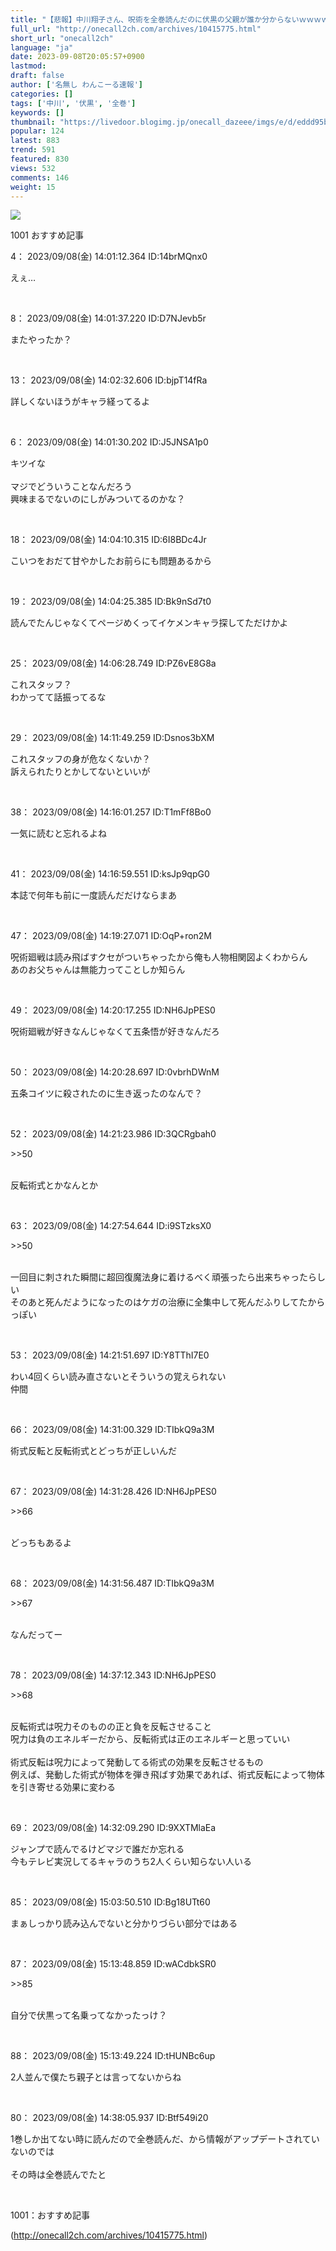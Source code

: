 ```yaml
---
title: "【悲報】中川翔子さん、呪術を全巻読んだのに伏黒の父親が誰か分からないｗｗｗｗｗ : わんこーる速報！"
full_url: "http://onecall2ch.com/archives/10415775.html"
short_url: "onecall2ch"
language: "ja"
date: 2023-09-08T20:05:57+0900
lastmod: 
draft: false
author: ['名無し わんこーる速報']
categories: []
tags: ['中川', '伏黒', '全巻']
keywords: []
thumbnail: "https://livedoor.blogimg.jp/onecall_dazeee/imgs/e/d/eddd95bb-s.jpg"
popular: 124
latest: 883
trend: 591
featured: 830
views: 532
comments: 146
weight: 15
---
```


![](https://livedoor.blogimg.jp/onecall_dazeee/imgs/e/d/eddd95bb-s.jpg)

<div> <p class='name2'> 1001 おすすめ記事</p> <p class='name2'>4： 2023/09/08(金) 14:01:12.364 ID:14brMQnx0</p><p class='onecall'> えぇ… <br></p><br> <p class='name2'>8： 2023/09/08(金) 14:01:37.220 ID:D7NJevb5r</p><p class='onecall'> またやったか？ <br></p><br> <p class='name2'>13： 2023/09/08(金) 14:02:32.606 ID:bjpT14fRa</p><p class='onecall'> 詳しくないほうがキャラ経ってるよ <br></p><br> <p class='name2'>6： 2023/09/08(金) 14:01:30.202 ID:J5JNSA1p0</p><p class='onecall'> キツイな <br> <br> マジでどういうことなんだろう <br> 興味まるでないのにしがみついてるのかな？ <br></p><br> <p class='name2'>18： 2023/09/08(金) 14:04:10.315 ID:6I8BDc4Jr</p><p class='onecall'> こいつをおだて甘やかしたお前らにも問題あるから <br></p><br> <p class='name2'>19： 2023/09/08(金) 14:04:25.385 ID:Bk9nSd7t0</p><p class='onecall'> 読んでたんじゃなくてページめくってイケメンキャラ探してただけかよ <br></p><br> <p class='name2'>25： 2023/09/08(金) 14:06:28.749 ID:PZ6vE8G8a</p><p class='onecall'> これスタッフ？ <br> わかってて話振ってるな <br></p><br> <p class='name2'>29： 2023/09/08(金) 14:11:49.259 ID:Dsnos3bXM</p><p class='onecall'> これスタッフの身が危なくないか？ <br> 訴えられたりとかしてないといいが <br></p><br> <p class='name2'>38： 2023/09/08(金) 14:16:01.257 ID:T1mFf8Bo0</p><p class='onecall'> 一気に読むと忘れるよね <br></p><br> <p class='name2'>41： 2023/09/08(金) 14:16:59.551 ID:ksJp9qpG0</p><p class='onecall'> 本誌で何年も前に一度読んだだけならまあ <br></p><br> <p class='name2'>47： 2023/09/08(金) 14:19:27.071 ID:OqP+ron2M</p><p class='onecall'> 呪術廻戦は読み飛ばすクセがついちゃったから俺も人物相関図よくわからん <br> あのお父ちゃんは無能力ってことしか知らん <br></p><br> <p class='name2'>49： 2023/09/08(金) 14:20:17.255 ID:NH6JpPES0</p><p class='onecall'> 呪術廻戦が好きなんじゃなくて五条悟が好きなんだろ <br></p><br> <p class='name2'>50： 2023/09/08(金) 14:20:28.697 ID:0vbrhDWnM</p><p class='onecall'> 五条コイツに殺されたのに生き返ったのなんで？ <br></p><br> <p class='name2'>52： 2023/09/08(金) 14:21:23.986 ID:3QCRgbah0</p><p class='onecall'> <p class='anchor'>>>50</p> <br> 反転術式とかなんとか <br></p><br> <p class='name2'>63： 2023/09/08(金) 14:27:54.644 ID:i9STzksX0</p><p class='onecall'> <p class='anchor'>>>50</p> <br> 一回目に刺された瞬間に超回復魔法身に着けるべく頑張ったら出来ちゃったらしい <br> そのあと死んだようになったのはケガの治療に全集中して死んだふりしてたからっぽい <br></p><br> <p class='name2'>53： 2023/09/08(金) 14:21:51.697 ID:Y8TThI7E0</p><p class='onecall'> わい4回くらい読み直さないとそういうの覚えられない <br> 仲間 <br></p><br> <p class='name2'>66： 2023/09/08(金) 14:31:00.329 ID:TIbkQ9a3M</p><p class='onecall'> 術式反転と反転術式とどっちが正しいんだ <br></p><br> <p class='name2'>67： 2023/09/08(金) 14:31:28.426 ID:NH6JpPES0</p><p class='onecall'> <p class='anchor'>>>66</p> <br> どっちもあるよ <br></p><br> <p class='name2'>68： 2023/09/08(金) 14:31:56.487 ID:TIbkQ9a3M</p><p class='onecall'> <p class='anchor'>>>67</p> <br> なんだってー <br></p><br> <p class='name2'>78： 2023/09/08(金) 14:37:12.343 ID:NH6JpPES0</p><p class='onecall'> <p class='anchor'>>>68</p> <br> 反転術式は呪力そのものの正と負を反転させること <br> 呪力は負のエネルギーだから、反転術式は正のエネルギーと思っていい <br> <br> 術式反転は呪力によって発動してる術式の効果を反転させるもの <br> 例えば、発動した術式が物体を弾き飛ばす効果であれば、術式反転によって物体を引き寄せる効果に変わる <br></p><br> <p class='name2'>69： 2023/09/08(金) 14:32:09.290 ID:9XXTMlaEa</p><p class='onecall'> ジャンプで読んでるけどマジで誰だか忘れる <br> 今もテレビ実況してるキャラのうち2人くらい知らない人いる <br></p><br> <p class='name2'>85： 2023/09/08(金) 15:03:50.510 ID:Bg18UTt60</p><p class='onecall'> まぁしっかり読み込んでないと分かりづらい部分ではある <br></p><br> <p class='name2'>87： 2023/09/08(金) 15:13:48.859 ID:wACdbkSR0</p><p class='onecall'> <p class='anchor'>>>85</p> <br> 自分で伏黒って名乗ってなかったっけ？ <br></p><br> <p class='name2'>88： 2023/09/08(金) 15:13:49.224 ID:tHUNBc6up</p><p class='onecall'> 2人並んで僕たち親子とは言ってないからね <br></p><br> <p class='name2'>80： 2023/09/08(金) 14:38:05.937 ID:Btf549i20</p><p class='onecall'> 1巻しか出てない時に読んだので全巻読んだ、から情報がアップデートされていないのでは <br> <br> その時は全巻読んでたと <br></p><br> <p class='name2'>1001：おすすめ記事</p> </div>

(http://onecall2ch.com/archives/10415775.html)

